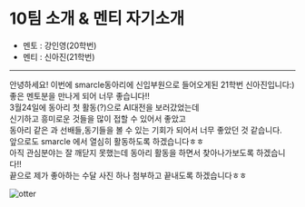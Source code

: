 10팀 소개 & 멘티 자기소개
================

* 멘토 : 강인영(20학번)
* 멘티 : 신아진(21학번)

---------------

안녕하세요!
이번에 smarcle동아리에 신입부원으로 들어오게된 21학번 신아진입니다:)   
좋은 멘토분을 만나게 되어 너무 좋습니다!!   
3월24일에 동아리 첫 활동(?)으로 AI대전을 보러갔었는데   
신기하고 흥미로운 것들을 많이 접할 수 있어서 좋았고   
동아리 같은 과 선배들,동기들을 볼 수 있는 기회가 되어서 너무 좋았던 것 같습니다.   
앞으로도 smarcle 에서 열심히 활동하도록 하겠습니다ㅎㅎ  
아직 관심분야는 잘 깨닫지 못했는데 동아리 활동을 하면서 찾아나가보도록 하겠습니다!!   
끝으로 제가 좋아하는 수달 사진 하나 첨부하고 끝내도록 하겠습니다ㅎㅎ   

![otter](https://user-images.githubusercontent.com/81348844/112752744-69457180-900f-11eb-9ef2-f0060a4b14ca.jpg)

